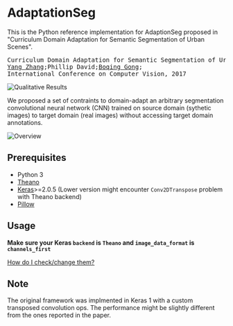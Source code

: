 # AdaptationSeg

This is the Python reference implementation for AdaptionSeg proposed in "Curriculum Domain Adaptation for Semantic Segmentation of Urban Scenes".

<pre>
Curriculum Domain Adaptation for Semantic Segmentation of Urban Scenes
<a href='https://yangzhang4065.github.io/'>Yang Zhang</a>;Phillip David;<a href='http://crcv.ucf.edu/people/faculty/Gong/'>Boqing Gong</a>;
International Conference on Computer Vision, 2017
</pre>

![Qualitative Results](https://github.com/YangZhang4065/AdaptationSeg/blob/master/imgs/qualitative-1.png)

We proposed a set of contraints to domain-adapt an arbitrary segmentation convolutional neural network (CNN) trained on source domain (sythetic images) to target domain (real images) without accessing target domain annotations.

![Overview](https://github.com/YangZhang4065/AdaptationSeg/blob/master/imgs/overview_cropped-1.png)

## Prerequisites
* Python 3
* [Theano](http://deeplearning.net/software/theano/)
* [Keras](https://keras.io/)>=2.0.5 (Lower version might encounter `Conv2DTranspose` problem with Theano backend)
* [Pillow](https://python-pillow.org/)

## Usage
**Make sure your Keras `backend` is `Theano` and `image_data_format` is `channels_first`**

[How do I check/change them?](https://keras.io/backend/)

## Note
The original framework was implmented in Keras 1 with a custom transposed convolution ops. The performance might be slightly different from the ones reported in the paper.
